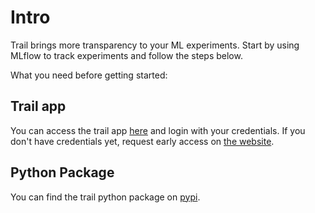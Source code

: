# Intro
Trail brings more transparency to your ML experiments. Start by using MLflow to track experiments and follow the steps below.

What you need before getting started:


## Trail app

You can access the trail app [here](https://app.trail-ml.com) and login with your credentials.
If you don't have credentials yet, request early access on [the website](https://trail-ml.com).

## Python Package

You can find the trail python package on [pypi](https://pypi.org/project/trailml/).